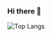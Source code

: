 ### Hi there 👋



![Top Langs](https://github-readme-stats.vercel.app/api/top-langs/?username=hyezg&layout=Demo&theme=dark)
